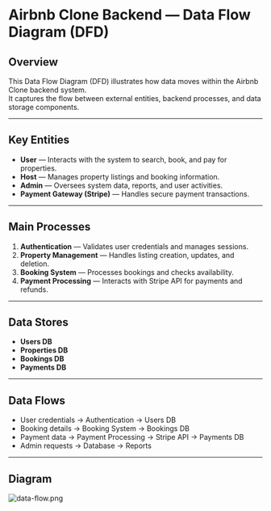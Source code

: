 # Airbnb Clone Backend — Data Flow Diagram (DFD)

## Overview
This Data Flow Diagram (DFD) illustrates how data moves within the Airbnb Clone backend system.  
It captures the flow between external entities, backend processes, and data storage components.

---

## Key Entities
- **User** — Interacts with the system to search, book, and pay for properties.
- **Host** — Manages property listings and booking information.
- **Admin** — Oversees system data, reports, and user activities.
- **Payment Gateway (Stripe)** — Handles secure payment transactions.

---

## Main Processes
1. **Authentication** — Validates user credentials and manages sessions.
2. **Property Management** — Handles listing creation, updates, and deletion.
3. **Booking System** — Processes bookings and checks availability.
4. **Payment Processing** — Interacts with Stripe API for payments and refunds.

---

## Data Stores
- **Users DB**
- **Properties DB**
- **Bookings DB**
- **Payments DB**

---

## Data Flows
- User credentials → Authentication → Users DB  
- Booking details → Booking System → Bookings DB  
- Payment data → Payment Processing → Stripe API → Payments DB  
- Admin requests → Database → Reports

---

## Diagram
![data-flow.png](https://github.com/user-attachments/assets/50db31ae-cf15-4726-a930-2a5b326e1328)
